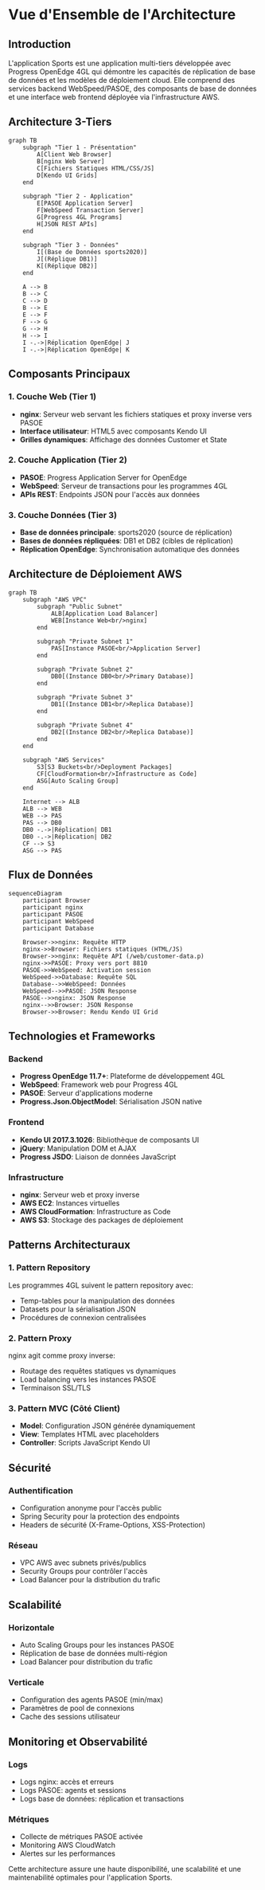 # Vue d'Ensemble de l'Architecture

## Introduction

L'application Sports est une application multi-tiers développée avec Progress OpenEdge 4GL qui démontre les capacités de réplication de base de données et les modèles de déploiement cloud. Elle comprend des services backend WebSpeed/PASOE, des composants de base de données et une interface web frontend déployée via l'infrastructure AWS.

## Architecture 3-Tiers

```mermaid
graph TB
    subgraph "Tier 1 - Présentation"
        A[Client Web Browser]
        B[nginx Web Server]
        C[Fichiers Statiques HTML/CSS/JS]
        D[Kendo UI Grids]
    end
    
    subgraph "Tier 2 - Application"
        E[PASOE Application Server]
        F[WebSpeed Transaction Server]
        G[Progress 4GL Programs]
        H[JSON REST APIs]
    end
    
    subgraph "Tier 3 - Données"
        I[(Base de Données sports2020)]
        J[(Réplique DB1)]
        K[(Réplique DB2)]
    end
    
    A --> B
    B --> C
    C --> D
    B --> E
    E --> F
    F --> G
    G --> H
    H --> I
    I -.->|Réplication OpenEdge| J
    I -.->|Réplication OpenEdge| K
```

## Composants Principaux

### 1. Couche Web (Tier 1)
- **nginx**: Serveur web servant les fichiers statiques et proxy inverse vers PASOE
- **Interface utilisateur**: HTML5 avec composants Kendo UI
- **Grilles dynamiques**: Affichage des données Customer et State

### 2. Couche Application (Tier 2)
- **PASOE**: Progress Application Server for OpenEdge
- **WebSpeed**: Serveur de transactions pour les programmes 4GL
- **APIs REST**: Endpoints JSON pour l'accès aux données

### 3. Couche Données (Tier 3)
- **Base de données principale**: sports2020 (source de réplication)
- **Bases de données répliquées**: DB1 et DB2 (cibles de réplication)
- **Réplication OpenEdge**: Synchronisation automatique des données

## Architecture de Déploiement AWS

```mermaid
graph TB
    subgraph "AWS VPC"
        subgraph "Public Subnet"
            ALB[Application Load Balancer]
            WEB[Instance Web<br/>nginx]
        end
        
        subgraph "Private Subnet 1"
            PAS[Instance PASOE<br/>Application Server]
        end
        
        subgraph "Private Subnet 2"
            DB0[(Instance DB0<br/>Primary Database)]
        end
        
        subgraph "Private Subnet 3"
            DB1[(Instance DB1<br/>Replica Database)]
        end
        
        subgraph "Private Subnet 4"
            DB2[(Instance DB2<br/>Replica Database)]
        end
    end
    
    subgraph "AWS Services"
        S3[S3 Buckets<br/>Deployment Packages]
        CF[CloudFormation<br/>Infrastructure as Code]
        ASG[Auto Scaling Group]
    end
    
    Internet --> ALB
    ALB --> WEB
    WEB --> PAS
    PAS --> DB0
    DB0 -.->|Réplication| DB1
    DB0 -.->|Réplication| DB2
    CF --> S3
    ASG --> PAS
```

## Flux de Données

```mermaid
sequenceDiagram
    participant Browser
    participant nginx
    participant PASOE
    participant WebSpeed
    participant Database
    
    Browser->>nginx: Requête HTTP
    nginx->>Browser: Fichiers statiques (HTML/JS)
    Browser->>nginx: Requête API (/web/customer-data.p)
    nginx->>PASOE: Proxy vers port 8810
    PASOE->>WebSpeed: Activation session
    WebSpeed->>Database: Requête SQL
    Database-->>WebSpeed: Données
    WebSpeed-->>PASOE: JSON Response
    PASOE-->>nginx: JSON Response
    nginx-->>Browser: JSON Response
    Browser->>Browser: Rendu Kendo UI Grid
```

## Technologies et Frameworks

### Backend
- **Progress OpenEdge 11.7+**: Plateforme de développement 4GL
- **WebSpeed**: Framework web pour Progress 4GL
- **PASOE**: Serveur d'applications moderne
- **Progress.Json.ObjectModel**: Sérialisation JSON native

### Frontend
- **Kendo UI 2017.3.1026**: Bibliothèque de composants UI
- **jQuery**: Manipulation DOM et AJAX
- **Progress JSDO**: Liaison de données JavaScript

### Infrastructure
- **nginx**: Serveur web et proxy inverse
- **AWS EC2**: Instances virtuelles
- **AWS CloudFormation**: Infrastructure as Code
- **AWS S3**: Stockage des packages de déploiement

## Patterns Architecturaux

### 1. Pattern Repository
Les programmes 4GL suivent le pattern repository avec:
- Temp-tables pour la manipulation des données
- Datasets pour la sérialisation JSON
- Procédures de connexion centralisées

### 2. Pattern Proxy
nginx agit comme proxy inverse:
- Routage des requêtes statiques vs dynamiques
- Load balancing vers les instances PASOE
- Terminaison SSL/TLS

### 3. Pattern MVC (Côté Client)
- **Model**: Configuration JSON générée dynamiquement
- **View**: Templates HTML avec placeholders
- **Controller**: Scripts JavaScript Kendo UI

## Sécurité

### Authentification
- Configuration anonyme pour l'accès public
- Spring Security pour la protection des endpoints
- Headers de sécurité (X-Frame-Options, XSS-Protection)

### Réseau
- VPC AWS avec subnets privés/publics
- Security Groups pour contrôler l'accès
- Load Balancer pour la distribution du trafic

## Scalabilité

### Horizontale
- Auto Scaling Groups pour les instances PASOE
- Réplication de base de données multi-région
- Load Balancer pour distribution du trafic

### Verticale
- Configuration des agents PASOE (min/max)
- Paramètres de pool de connexions
- Cache des sessions utilisateur

## Monitoring et Observabilité

### Logs
- Logs nginx: accès et erreurs
- Logs PASOE: agents et sessions
- Logs base de données: réplication et transactions

### Métriques
- Collecte de métriques PASOE activée
- Monitoring AWS CloudWatch
- Alertes sur les performances

Cette architecture assure une haute disponibilité, une scalabilité et une maintenabilité optimales pour l'application Sports.